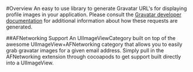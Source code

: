 #Overview
An easy to use library to generate Gravatar URL's for displaying profile images in your application. Please consult the [Gravatar developer documentation](https://en.gravatar.com/site/implement/images/) for additional information about how these requests are generated.


##AFNetworking Support
An UIImageViewCategory built on top of the awesome UIImageView+AFNetworking category that allows you to easily grab gravatar images for a given email address. Simply pull in the AFNetworking extension through cocoapods to get support built directly into a UIImageView.